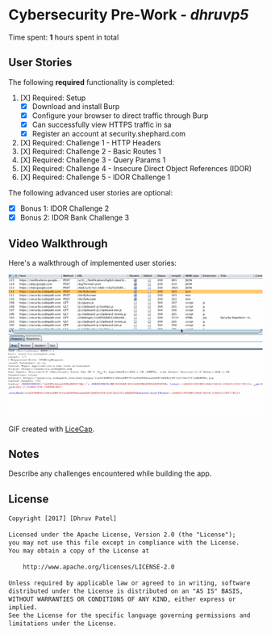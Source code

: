 # Cybersecurity Pre-Work - *dhruvp5* 

Time spent: **1** hours spent in total 

## User Stories

The following **required** functionality is completed:

1. [X]  Required: Setup 
    -  [X]  Download and install Burp
    -  [X]  Configure your browser to direct traffic through Burp
    -  [X]  Can successfully view HTTPS traffic in sa
    -  [X]  Register an account at security.shephard.com
  
2. [X]  Required: Challenge 1 - HTTP Headers
3. [X]  Required: Challenge 2 - Basic Routes 1
4. [X]  Required: Challenge 3 - Query Params 1
5. [X]  Required: Challenge 4 - Insecure Direct Object References (IDOR)
6. [X]  Required: Challenge 5 - IDOR Challenge 1 

The following advanced user stories are optional:

* [X]  Bonus 1: IDOR Challenge 2 
* [X]  Bonus 2: IDOR Bank Challenge 3

## Video Walkthrough

Here's a walkthrough of implemented user stories:

<img src="https://github.com/dhruvp5/CodePathCyberSecPreWork/blob/master/PreWork.gif?raw=true" alt="gif">

GIF created with [LiceCap](http://www.cockos.com/licecap/).

## Notes

Describe any challenges encountered while building the app.

## License

    Copyright [2017] [Dhruv Patel]

    Licensed under the Apache License, Version 2.0 (the "License");
    you may not use this file except in compliance with the License.
    You may obtain a copy of the License at

        http://www.apache.org/licenses/LICENSE-2.0

    Unless required by applicable law or agreed to in writing, software
    distributed under the License is distributed on an "AS IS" BASIS,
    WITHOUT WARRANTIES OR CONDITIONS OF ANY KIND, either express or implied.
    See the License for the specific language governing permissions and
    limitations under the License.
